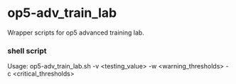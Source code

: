 # op5-adv_train_lab
Wrapper scripts for op5 advanced training lab.



### shell script
Usage: op5-adv_train_lab.sh -v <testing_value> -w <warning_thresholds> -c <critical_thresholds>

